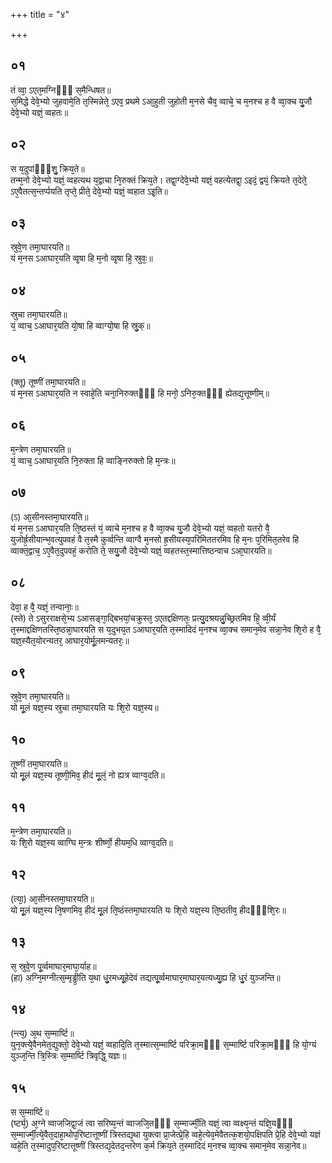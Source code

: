 +++
title = "४"

+++
## ०१
तं व्वा᳘ ऽएत᳘मग्निᳫँ᳭ स᳘मैन्धिषत॥  
स᳘मिद्धे देवे᳘भ्यो जुहवामे᳘ति त᳘स्मिन्नेते᳘ ऽएव᳘ प्रथमे ऽआ᳘हुती जुहोती म᳘नसे चैव᳘ व्वाचे᳘ च म᳘नश्च ह वै व्वा᳘क्च यु᳘जौ देवे᳘भ्यो यज्ञं᳘ व्वहतः॥  
## ०२
स य᳘दुपांᳫँ᳭शु᳘ क्रिय᳘ते॥  
तन्म᳘नो देवे᳘भ्यो यज्ञं᳘ व्वहत्यथ य᳘द्वाचा नि᳘रुक्तं क्रिय᳘ते। तद्वा᳘ग्देवे᳘भ्यो यज्ञं᳘ वहत्येतद्वा᳘ ऽइदं᳘ द्वयं᳘ क्रियते त᳘देते᳘ ऽए᳘वैतत्स᳘न्तर्प्पयति तृप्ते᳘ प्रीते᳘ देवे᳘भ्यो यज्ञं᳘ व्वहात ऽइ᳘ति॥  
## ०३
स्रुवे᳘ण तमा᳘घारयति॥  
यं म᳘नस ऽआघार᳘यति व्वृ᳘षा हि म᳘नो व्वृ᳘षा हि᳘ स्रुवः᳘॥  
## ०४
स्रुचा तमा᳘घारयति॥  
यं᳘ व्वाच᳘ ऽआघार᳘यति यो᳘षा हि व्वाग्यो᳘षा हि स्रु᳘क्॥  
## ०५
(क्तू) तूष्णीं तमा᳘घारयति॥  
यं म᳘नस ऽआघार᳘यति न स्वाहे᳘ति चना᳘निरुक्तᳫँ᳭ हि मनो᳘ ऽनिरु᳘क्तᳫँ᳭ ह्येतद्य᳘त्तूष्णीम्॥  
## ०६
म᳘न्त्रेण तमा᳘घारयति॥  
यं᳘ व्वाच᳘ ऽआघार᳘यति नि᳘रुक्ता हि व्वाङ्निरुक्तो हि म᳘न्त्रः॥  
## ०७
(ऽ) आ᳘सीनस्तमा᳘घारयति॥  
यं म᳘नस ऽआघार᳘यति ति᳘ष्ठस्तं यं᳘ व्वाचे म᳘नश्च ह वै व्वा᳘क्च यु᳘जौ देवे᳘भ्यो यज्ञं᳘ व्वहतो यतरो वै᳘ युजोर्ह्र᳘सीयान्भ᳘वत्युपवहं वै त᳘स्मै कुर्व्वन्ति व्वाग्वै म᳘नसो ह्र᳘सीयस्य᳘परिमिततरमिव हि म᳘नः प᳘रिमित᳘तरेव हि व्वाक्त᳘द्वाच᳘ ऽए᳘वैत᳘दुपवहं᳘ करोति ते᳘ सयु᳘जौ देवे᳘भ्यो यज्ञं᳘ व्वहतस्त᳘स्मात्तिष्ठन्वाच ऽआ᳘घारयति॥  
## ०८
देवा᳘ ह वै᳘ यज्ञं᳘ तन्वानाः᳘॥  
(स्ते) ते ऽसुरराक्षसे᳘भ्य ऽआसङ्गा᳘द्बिभयां᳘चक्रुस्त᳘ ऽएतद्दक्षिणतः᳘ प्रत्यु᳘दश्रयन्नु᳘च्छ्रितमिव हि᳘ व्वी᳘र्यं त᳘स्माद्दक्षिणतस्ति᳘ष्ठन्ना᳘घारयति स य᳘दुभय᳘त ऽआघार᳘यति त᳘स्मादिदं म᳘नश्च व्वा᳘क्च समान᳘मेव सन्ना᳘नेव शि᳘रो ह वै᳘ यज्ञ᳘स्यैत᳘योरन्यतर᳘ आघार᳘योर्मू᳘लमन्यतरः᳘॥  
## ०९
स्रुवे᳘ण तमा᳘घारयति॥  
यो मू᳘लं यज्ञ᳘स्य स्रुचा तमा᳘घारयति यः शि᳘रो यज्ञ᳘स्य॥  
## १०
तूष्णीं तमा᳘घारयति॥  
यो मू᳘लं यज्ञ᳘स्य तूष्णी᳘मिव᳘ हीदं मू᳘लं᳘ नो ह्यत्र व्वाग्व᳘दति॥  
## ११
म᳘न्त्रेण तमा᳘घारयति॥  
यः शि᳘रो यज्ञ᳘स्य व्वाग्घि म᳘न्त्रः शीर्ष्णो᳘ हीयम᳘धि व्वाग्व᳘दति॥  
## १२
(त्या᳘) आ᳘सीनस्तमा᳘घारयति॥  
यो मू᳘लं यज्ञ᳘स्य नि᳘षणमिव᳘ हीदं मू᳘लं ति᳘ष्ठंस्तमा᳘घारयति यः शि᳘रो यज्ञ᳘स्य ति᳘ष्ठतीव᳘ हीदᳫँ᳭शि᳘रः॥  
## १३
स᳘ स्रुवे᳘ण पू᳘र्व्वमाघार᳘माघा᳘र्याह॥  
(हा) अग्नि᳘मग्नीत्स᳘म्मृड्ढी᳘ति य᳘था धु᳘रमध्यू᳘हेदेवं तद्यत्पू᳘र्व्वमाघार᳘माघार᳘यत्यध्यु᳘ह्य हि धु᳘रं युञ्जन्ति॥  
## १४
(न्त्य᳘) अ᳘थ स᳘म्मार्ष्टि॥  
युन᳘क्त्ये᳘वैनमेत᳘द्युक्तो᳘ देवे᳘भ्यो यज्ञं᳘ व्वहादि᳘ति त᳘स्मात्स᳘म्मार्ष्टि परिक्रा᳘मᳫँ᳭ स᳘म्मार्ष्टि परिक्रा᳘मᳫँ᳭ हि यो᳘ग्यं युञ्ज᳘न्ति त्रि᳘स्त्रिः स᳘म्मार्ष्टि त्रिवृद्धि᳘ यज्ञः॥  
## १५
स स᳘म्मार्ष्टि॥  
(र्ष्ट्य᳘) अ᳘ग्ने व्वाजजिद्वा᳘जं त्वा सरिष्य᳘न्तं व्वाजजि᳘तᳫँ᳭ स᳘म्मार्ज्मी᳘ति यज्ञं᳘ त्वा व्वक्ष्य᳘न्तं यज्ञि᳘यᳫँ᳭ स᳘म्मार्ज्मी᳘त्ये᳘वैत᳘दाहा᳘थोप᳘रिष्टात्तूष्णीं त्रिस्तद्य᳘था युक्त्वा प्रा᳘जेत्प्रे᳘हि व्वहे᳘त्येव᳘मेवैतत्क᳘शयो᳘पक्षिपति प्रे᳘हि देवे᳘भ्यो यज्ञं व्वहे᳘ति त᳘स्मादुप᳘रिष्टात्तूष्णीं त्रिस्तद्य᳘देतद᳘न्तरेण क᳘र्म क्रिय᳘ते त᳘स्मादिदं म᳘नश्च व्वा᳘क्च समान᳘मेव सन्ना᳘नेव॥  